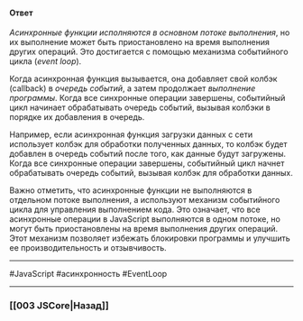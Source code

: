 #### Ответ

*Асинхронные функции исполняются в основном потоке выполнения*, но их выполнение может быть приостановлено на время выполнения других операций. Это достигается с помощью механизма событийного цикла (*event loop*).

Когда асинхронная функция вызывается, она добавляет свой колбэк (callback) в *очередь событий*, а затем продолжает *выполнение программы*. Когда все синхронные операции завершены, событийный цикл начинает обрабатывать очередь событий, вызывая колбэки в порядке их добавления в очередь.

Например, если асинхронная функция загрузки данных с сети использует колбэк для обработки полученных данных, то колбэк будет добавлен в очередь событий после того, как данные будут загружены. Когда все синхронные операции завершены, событийный цикл начнет обрабатывать очередь событий, вызывая колбэк для обработки данных.

Важно отметить, что асинхронные функции не выполняются в отдельном потоке выполнения, а используют механизм событийного цикла для управления выполнением кода. Это означает, что все асинхронные операции в JavaScript выполняются в одном потоке, но могут быть приостановлены на время выполнения других операций. Этот механизм позволяет избежать блокировки программы и улучшить ее производительность и отзывчивость.

___
 #JavaScript #асинхронность #EventLoop 

___

### [[003 JSCore|Назад]]